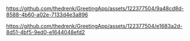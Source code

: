 

https://github.com/thedrenk/GreetingApp/assets/122377504/9a48cd8d-8588-4b60-a02e-7133d4e3a896



https://github.com/thedrenk/GreetingApp/assets/122377504/e1683a2d-8d51-4bf5-9ed0-e1644048efd2

